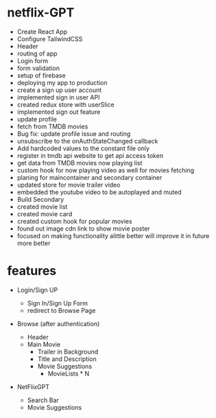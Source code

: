 # netflix-GPT

- Create React App
- Configure TailwindCSS
- Header
- routing of app
- Login form
- form validation
- setup of firebase
- deploying my app to production
- create a sign up user account
- implemented sign in user API
- created redux store with userSlice
- implemented sign out feature
- update profile
- fetch from TMDB movies
- Bug fix: update profile issue and routing
- unsubscribe to the onAuthStateChanged callback
- Add hardcoded values to the constant file only
- register in tmdb api website to get api access token
- get data from TMDB movies now playing list
- custom hook for now playing video as well for movies fetching
- planing for maincontainer and secondary container
- updated store for movie trailer video
- embedded the youtube video to be autoplayed and muted
- Build Secondary
- created movie list
- created movie card
- created custom hook for popular movies
- found out image cdn link to show movie poster
- focused on making functionality alittle better will improve it in future more better

# features

- Login/Sign UP

  - Sign In/Sign Up Form
  - redirect to Browse Page

- Browse (after authentication)

  - Header
  - Main Movie
    - Trailer in Background
    - Title and Description
    - Movie Suggestions
      - MovieLists \* N

- NetFlixGPT
  - Search Bar
  - Movie Suggestions
